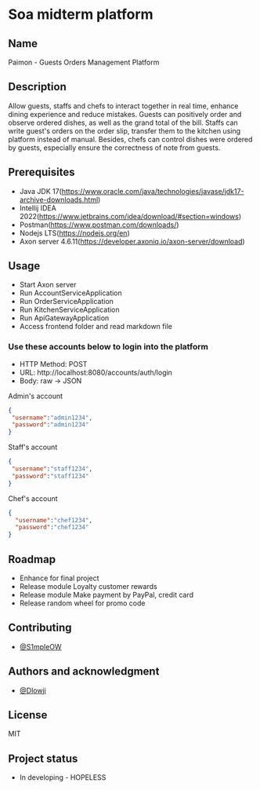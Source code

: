 # Soa midterm platform

## Name
Paimon - Guests Orders Management Platform

## Description
Allow guests, staffs and chefs to interact together in real time, enhance dining experience and reduce mistakes.
Guests can positively order and observe ordered dishes, as well as the grand total of the bill.
Staffs can write guest's orders on the order slip, transfer them to the kitchen using platform instead of manual.
Besides, chefs can control dishes were ordered by guests, especially ensure the correctness of note from guests.

## Prerequisites
-  Java JDK 17(https://www.oracle.com/java/technologies/javase/jdk17-archive-downloads.html)
-  Intellij IDEA 2022(https://www.jetbrains.com/idea/download/#section=windows)
-  Postman(https://www.postman.com/downloads/)
-  Nodejs LTS(https://nodejs.org/en)
-  Axon server 4.6.11(https://developer.axoniq.io/axon-server/download)

## Usage
- Start Axon server
- Run AccountServiceApplication
- Run OrderServiceApplication
- Run KitchenServiceApplication
- Run ApiGatewayApplication
- Access frontend folder and read markdown file

### Use these accounts below to login into the platform
+ HTTP Method: POST
+ URL: http://localhost:8080/accounts/auth/login
+ Body: raw -> JSON

Admin's account

```json
{
 "username":"admin1234",
 "password":"admin1234"
}
```

Staff's account

```json
{
 "username":"staff1234",
 "password":"staff1234"
}
```

Chef's account

```json
{
  "username":"chef1234",
  "password":"chef1234"
}
```

## Roadmap
- Enhance for final project
- Release module Loyalty customer rewards
- Release module Make payment by PayPal, credit card
- Release random wheel for promo code

## Contributing
- [@S1mpleOW](https://www.github.com/s1mpleow)

## Authors and acknowledgment
- [@Dlowji](https://github.com/dlowji)

## License
MIT

## Project status
- In developing - HOPELESS
